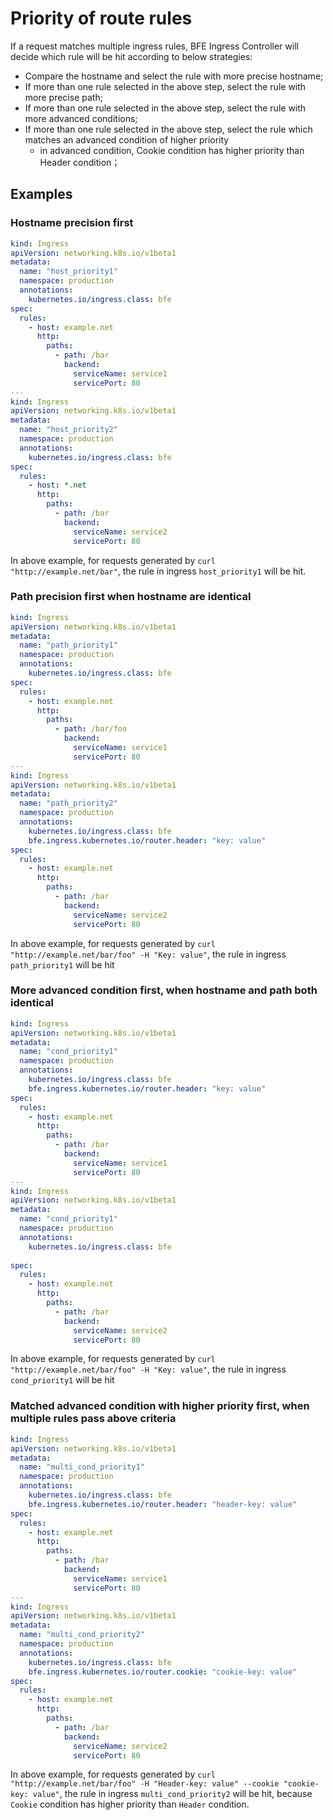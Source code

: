 # Priority of route rules
If a request matches multiple ingress rules, BFE Ingress Controller will decide which rule will be hit according to below strategies:

-  Compare the hostname and select the rule with more precise hostname;
-  If more than one rule selected in the above step, select the rule with more precise path;
-  If more than one rule selected in the above step, select the rule with more advanced conditions;
-  If more than one rule selected in the above step, select the rule which matches an advanced condition of higher priority
   - in advanced condition, Cookie condition has higher priority than Header condition；

## Examples
### Hostname precision first
```yaml
kind: Ingress
apiVersion: networking.k8s.io/v1beta1
metadata:
  name: "host_priority1"
  namespace: production
  annotations:
    kubernetes.io/ingress.class: bfe 
spec:
  rules:
    - host: example.net
      http:
        paths:
          - path: /bar
            backend:
              serviceName: service1
              servicePort: 80
---
kind: Ingress
apiVersion: networking.k8s.io/v1beta1
metadata:
  name: "host_priority2"
  namespace: production
  annotations:
    kubernetes.io/ingress.class: bfe 
spec:
  rules:
    - host: *.net
      http:
        paths:
          - path: /bar
            backend:
              serviceName: service2
              servicePort: 80
```
In above example, for requests generated by `curl "http://example.net/bar"`, the rule in ingress `host_priority1` will be hit.

### Path precision first when hostname are identical
```yaml
kind: Ingress
apiVersion: networking.k8s.io/v1beta1
metadata:
  name: "path_priority1"
  namespace: production
  annotations:
    kubernetes.io/ingress.class: bfe 
spec:
  rules:
    - host: example.net
      http:
        paths:
          - path: /bar/foo
            backend:
              serviceName: service1
              servicePort: 80
---
kind: Ingress
apiVersion: networking.k8s.io/v1beta1
metadata:
  name: "path_priority2"
  namespace: production
  annotations:
    kubernetes.io/ingress.class: bfe 
    bfe.ingress.kubernetes.io/router.header: "key: value"
spec:
  rules:
    - host: example.net
      http:
        paths:
          - path: /bar
            backend:
              serviceName: service2
              servicePort: 80
```
In above example, for requests generated by `curl "http://example.net/bar/foo" -H "Key: value"`, the rule in ingress `path_priority1` will be hit

### More advanced condition first, when hostname and path both identical
```yaml
kind: Ingress
apiVersion: networking.k8s.io/v1beta1
metadata:
  name: "cond_priority1"
  namespace: production
  annotations:
    kubernetes.io/ingress.class: bfe 
    bfe.ingress.kubernetes.io/router.header: "key: value"
spec:
  rules:
    - host: example.net
      http:
        paths:
          - path: /bar
            backend:
              serviceName: service1
              servicePort: 80
---
kind: Ingress
apiVersion: networking.k8s.io/v1beta1
metadata:
  name: "cond_priority1"
  namespace: production  
  annotations:
    kubernetes.io/ingress.class: bfe 
  
spec:
  rules:
    - host: example.net
      http:
        paths:
          - path: /bar
            backend:
              serviceName: service2
              servicePort: 80
```
In above example, for requests generated by `curl "http://example.net/bar/foo" -H "Key: value"`, the rule in ingress `cond_priority1` will be hit

### Matched advanced condition with higher priority first, when multiple rules pass above criteria
```yaml
kind: Ingress
apiVersion: networking.k8s.io/v1beta1
metadata:
  name: "multi_cond_priority1"
  namespace: production
  annotations:
    kubernetes.io/ingress.class: bfe 
    bfe.ingress.kubernetes.io/router.header: "header-key: value"
spec:
  rules:
    - host: example.net
      http:
        paths:
          - path: /bar
            backend:
              serviceName: service1
              servicePort: 80
---
kind: Ingress
apiVersion: networking.k8s.io/v1beta1
metadata:
  name: "multi_cond_priority2"
  namespace: production
  annotations:
    kubernetes.io/ingress.class: bfe 
    bfe.ingress.kubernetes.io/router.cookie: "cookie-key: value"
spec:
  rules:
    - host: example.net
      http:
        paths:
          - path: /bar
            backend:
              serviceName: service2
              servicePort: 80
```
In above example, for requests generated by `curl "http://example.net/bar/foo" -H "Header-key: value" --cookie "cookie-key: value"`, the rule in ingress `multi_cond_priority2` will be hit, because `Cookie` condition has higher priority than `Header` condition.

